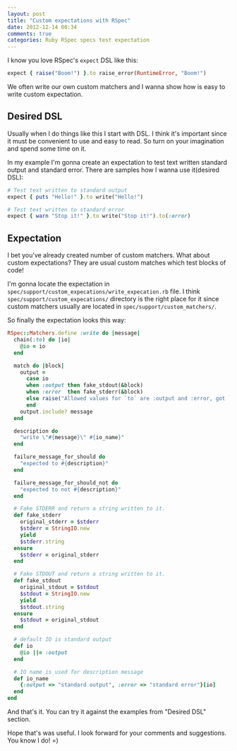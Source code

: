 ```yaml
---
layout: post
title: "Custom expectations with RSpec"
date: 2012-12-14 00:34
comments: true
categories: Ruby RSpec specs test expectation
---
```


I know you love RSpec's `expect` DSL like this:

```ruby
expect { raise("Boom!") }.to raise_error(RuntimeError, "Boom!")
```

We often write our own custom matchers and I wanna show how is easy to write
custom expectation.


## Desired DSL

Usually when I do things like this I start with DSL. I think it's important since
it must be convenient to use and easy to read.
So turn on your imagination and spend some time on it.

In my example I'm gonna create an expectation to test text written standard output
and standard error.
There are samples how I wanna use it(desired DSL):

```ruby
# Test text written to standard output
expect { puts "Hello!" }.to write("Hello!")

# Test text written to standard error
expect { warn "Stop it!" }.to write("Stop it!").to(:error)
```

<!--more-->

## Expectation

I bet you've already created number of custom matchers. What about custom expectations?
They are usual custom matches which test blocks of code!

I'm gonna locate the expectation in `spec/support/custom_expecations/write_expecation.rb` file.
I think `spec/support/custom_expecations/` directory is the right place for it since
custom matchers usually are located in `spec/support/custom_matchers/`.

So finally the expectation looks this way:

```ruby spec/support/custom_expecations/write_expecation.rb
RSpec::Matchers.define :write do |message|
  chain(:to) do |io|
    @io = io
  end

  match do |block|
    output =
      case io
      when :output then fake_stdout(&block)
      when :error  then fake_stderr(&block)
      else raise("Allowed values for `to` are :output and :error, got `#{io.inspect}`")
      end
    output.include? message
  end

  description do
    "write \"#{message}\" #{io_name}"
  end

  failure_message_for_should do
    "expected to #{description}"
  end

  failure_message_for_should_not do
    "expected to not #{description}"
  end

  # Fake STDERR and return a string written to it.
  def fake_stderr
    original_stderr = $stderr
    $stderr = StringIO.new
    yield
    $stderr.string
  ensure
    $stderr = original_stderr
  end

  # Fake STDOUT and return a string written to it.
  def fake_stdout
    original_stdout = $stdout
    $stdout = StringIO.new
    yield
    $stdout.string
  ensure
    $stdout = original_stdout
  end

  # default IO is standard output
  def io
    @io ||= :output
  end

  # IO name is used for description message
  def io_name
    {:output => "standard output", :error => "standard error"}[io]
  end
end

```

And that's it. You can try it against the examples from "Desired DSL" section.

Hope that's was useful. I look forward for your comments and suggestions. You know I do! =)
